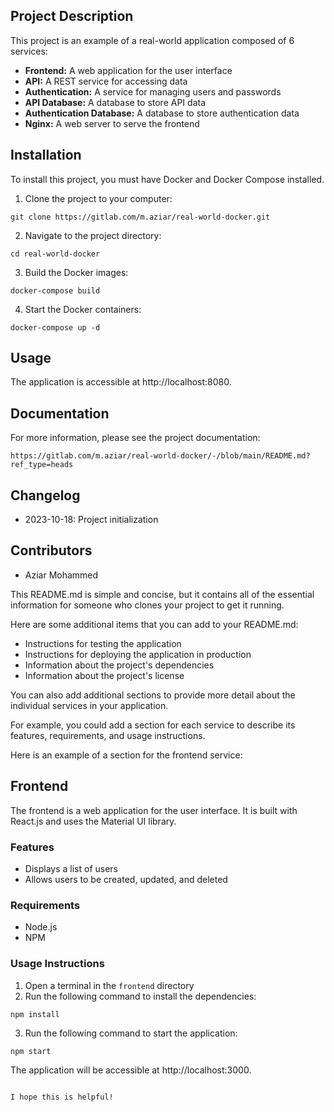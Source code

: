## Project Description

This project is an example of a real-world application composed of 6 services:

* **Frontend:** A web application for the user interface
* **API:** A REST service for accessing data
* **Authentication:** A service for managing users and passwords
* **API Database:** A database to store API data
* **Authentication Database:** A database to store authentication data
* **Nginx:** A web server to serve the frontend

## Installation

To install this project, you must have Docker and Docker Compose installed.

1. Clone the project to your computer:

```
git clone https://gitlab.com/m.aziar/real-world-docker.git
```

2. Navigate to the project directory:

```
cd real-world-docker
```

3. Build the Docker images:

```
docker-compose build
```

4. Start the Docker containers:

```
docker-compose up -d
```

## Usage

The application is accessible at http://localhost:8080.

## Documentation

For more information, please see the project documentation:

```
https://gitlab.com/m.aziar/real-world-docker/-/blob/main/README.md?ref_type=heads
```

## Changelog

* 2023-10-18: Project initialization

## Contributors

* Aziar Mohammed


This README.md is simple and concise, but it contains all of the essential information for someone who clones your project to get it running.

Here are some additional items that you can add to your README.md:

* Instructions for testing the application
* Instructions for deploying the application in production
* Information about the project's dependencies
* Information about the project's license

You can also add additional sections to provide more detail about the individual services in your application.

For example, you could add a section for each service to describe its features, requirements, and usage instructions.

Here is an example of a section for the frontend service:


## Frontend

The frontend is a web application for the user interface. It is built with React.js and uses the Material UI library.

### Features

* Displays a list of users
* Allows users to be created, updated, and deleted

### Requirements

* Node.js
* NPM

### Usage Instructions

1. Open a terminal in the `frontend` directory
2. Run the following command to install the dependencies:

```
npm install
```

3. Run the following command to start the application:

```
npm start
```

The application will be accessible at http://localhost:3000.
``````

I hope this is helpful!
